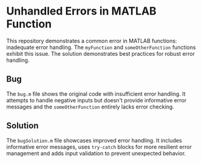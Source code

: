 # Unhandled Errors in MATLAB Function

This repository demonstrates a common error in MATLAB functions: inadequate error handling.  The `myFunction` and `someOtherFunction` functions exhibit this issue.  The solution demonstrates best practices for robust error handling.

## Bug

The `bug.m` file shows the original code with insufficient error handling. It attempts to handle negative inputs but doesn't provide informative error messages and the `someOtherFunction` entirely lacks error checking.

## Solution

The `bugSolution.m` file showcases improved error handling.  It includes informative error messages, uses `try-catch` blocks for more resilient error management and adds input validation to prevent unexpected behavior.